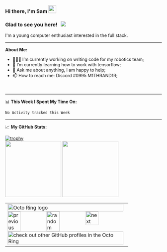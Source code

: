 ### Hi there, I'm Sam <img src="https://media.giphy.com/media/hvRJCLFzcasrR4ia7z/giphy.gif" width="25px">


### Glad to see you here! &nbsp; ![](https://visitor-badge.glitch.me/badge?page_id=Sam948-byte.Sam948-byte)


I'm a young computer enthusiast interested in the full stack.

---

**About Me:**

- 👨🏻‍💻 I’m currently working on writing code for my robotics team;
- 🚀 I’m currently learning how to work with tensorflow;
- 💬 Ask me about anything, I am happy to help;
- 📫 How to reach me: Discord #0995 M1THRAND1R;

</br>

---

📊 **This Week I Spent My Time On:**
<!--START_SECTION:waka-->
```text
No Activity tracked this Week
```
<!--END_SECTION:waka-->

---

📈 **My GitHub Stats:**

<p>
  
[![trophy](https://github-profile-trophy.vercel.app/?username=Sam948-byte&theme=darcula&no-bg=true&no-frame=true&column=3&margin-w=15&margin-h=15)](https://github.com/ryo-ma/github-profile-trophy)
  <br>
  <img height="180em" src="https://github-readme-stats.vercel.app/api?username=Sam948-byte&show_icons=true&hide_border=true&&count_private=true&include_all_commits=true&theme=darcula" />
  <img height="180em" src="https://github-readme-stats.vercel.app/api/top-langs/?username=Sam948-byte&show_icons=true&hide_border=true&layout=compact&langs_count=8&theme=darcula"/>

</p>


<table><tbody><tr><td><a href="https://octo-ring.com/"><img src="https://octo-ring.com/static/img/widget/top.png" width="99%" alt="Octo Ring logo" align="top"></a><br><a href="https://octo-ring.com/p/Sam948-byte/prev"><img src="https://octo-ring.com/static/img/widget/prev.png" width="33%" alt="previous" align="top" title="previous profile"></a><a href="https://octo-ring.com/p/Sam948-byte/random"><img src="https://octo-ring.com/static/img/widget/random.png" width="33%" alt="random" align="top" title="random profile"></a><a href="https://octo-ring.com/p/Sam948-byte/next"><img src="https://octo-ring.com/static/img/widget/next.png" width="33%" alt="next" align="top" title="next profile"></a><br><a href="https://octo-ring.com/"><img src="https://octo-ring.com/static/img/widget/bottom.png" width="99%" alt="check out other GitHub profiles in the Octo Ring" align="top"></a></td></tr></tbody></table>
